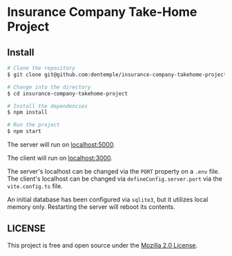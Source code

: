 # Insurance Company Take-Home Project

## Install

```bash
# Clone the repository
$ git clone git@github.com:dentemple/insurance-company-takehome-project.git

# Change into the directory
$ cd insurance-company-takehome-project

# Install the dependencies
$ npm install

# Run the project
$ npm start
```

The server will run on [localhost:5000](http://localhost:5000/).

The client will run on [localhost:3000](http://localhost:3000/).

The server's localhost can be changed via the `PORT` property on a `.env` file. The client's localhost can be changed via `defineConfig.server.port` via the `vite.config.ts` file.

An initial database has been configured via `sqlite3`, but it utilizes local memory only. Restarting the server will reboot its contents.

## LICENSE

This project is free and open source under the [Mozilla 2.0 License](https://www.mozilla.org/en-US/MPL/2.0/).
